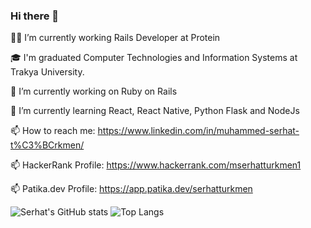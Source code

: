 ### Hi there 👋

🧑‍💻 I’m currently working Rails Developer at Protein

🎓 I'm graduated Computer Technologies and Information Systems at Trakya University.

🔭 I’m currently working on Ruby on Rails

🌱 I’m currently learning React, React Native, Python Flask and NodeJs

📫 How to reach me: https://www.linkedin.com/in/muhammed-serhat-t%C3%BCrkmen/

📫 HackerRank Profile: https://www.hackerrank.com/mserhatturkmen1

📫 Patika.dev Profile: https://app.patika.dev/serhatturkmen


![Serhat's GitHub stats](https://github-readme-stats.vercel.app/api?username=serhatturkmen&show_icons=true&theme=dark)
![Top Langs](https://github-readme-stats.vercel.app/api/top-langs/?username=serhatturkmen&layout=compact&theme=dark&hide=css,html&langs_count=10)

